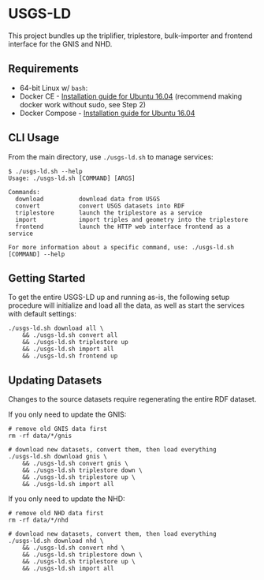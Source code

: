 # USGS-LD

This project bundles up the triplifier, triplestore, bulk-importer and frontend interface for the GNIS and NHD.

## Requirements
 - 64-bit Linux w/ `bash`:
 - Docker CE - [Installation guide for Ubuntu 16.04](https://www.digitalocean.com/community/tutorials/how-to-install-and-use-docker-on-ubuntu-16-04) (recommend making docker work without sudo, see Step 2)
 - Docker Compose - [Installation guide for Ubuntu 16.04](https://www.digitalocean.com/community/tutorials/how-to-install-docker-compose-on-ubuntu-16-04)

## CLI Usage
From the main directory, use `./usgs-ld.sh` to manage services:

```shell
$ ./usgs-ld.sh --help
Usage: ./usgs-ld.sh [COMMAND] [ARGS]

Commands:
  download          download data from USGS
  convert           convert USGS datasets into RDF
  triplestore       launch the triplestore as a service
  import            import triples and geometry into the triplestore
  frontend          launch the HTTP web interface frontend as a service

For more information about a specific command, use: ./usgs-ld.sh [COMMAND] --help

```

## Getting Started
To get the entire USGS-LD up and running as-is, the following setup procedure will initialize and load all the data, as well as start the services with default settings:

```shell
./usgs-ld.sh download all \
	&& ./usgs-ld.sh convert all
	&& ./usgs-ld.sh triplestore up
	&& ./usgs-ld.sh import all
	&& ./usgs-ld.sh frontend up
```

## Updating Datasets
Changes to the source datasets require regenerating the entire RDF dataset.

If you only need to update the GNIS:
```shell
# remove old GNIS data first
rm -rf data/*/gnis

# download new datasets, convert them, then load everything
./usgs-ld.sh download gnis \
	&& ./usgs-ld.sh convert gnis \
	&& ./usgs-ld.sh triplestore down \
	&& ./usgs-ld.sh triplestore up \
	&& ./usgs-ld.sh import all
```

If you only need to update the NHD:
```shell
# remove old NHD data first
rm -rf data/*/nhd

# download new datasets, convert them, then load everything
./usgs-ld.sh download nhd \
	&& ./usgs-ld.sh convert nhd \
	&& ./usgs-ld.sh triplestore down \
	&& ./usgs-ld.sh triplestore up \
	&& ./usgs-ld.sh import all
```

<!-- Since there is no way to 'update' the triplestore, the script command `triplestore stage` will launch a new container (with an empty database) alongside the triplestore container currently running. This allows keeping the public endpoint online without interruption. When the import process has finished on the new container, `triplestore swap` will prepare and launch the new container, will kill and delete the triplestore container that is currently running and then  -->